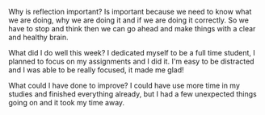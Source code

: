 Why is reflection important?
Is important because we need to know what we are doing, why we are doing it
and if we are doing it correctly. So we have to stop and think then we can go
ahead and make things with a clear and healthy brain.

 What did I do well this week?
 I dedicated myself to be a full time student, I planned to focus on my
 assignments and I did it. I'm easy to be distracted and I was able to be really
 focused, it made me glad!

 What could I have done to improve?
 I could have use more time in my studies and finished everything already, but I
 had a few unexpected things going on and it took my time away. 
